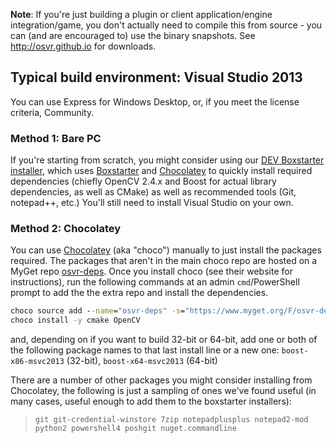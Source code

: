 **Note**: If you're just building a plugin or client application/engine integration/game, you don't actually need to compile this from source - you can (and are encouraged to) use the binary snapshots. See <http://osvr.github.io> for downloads.

## Typical build environment: Visual Studio 2013
You can use Express for Windows Desktop, or, if you meet the license criteria, Community.

### Method 1: Bare PC
If you're starting from scratch, you might consider using our [DEV Boxstarter installer](http://access.osvr.com/binary/boxstarter), which uses [Boxstarter][] and [Chocolatey][] to quickly install required dependencies (chiefly OpenCV 2.4.x and Boost for actual library dependencies, as well as CMake) as well as recommended tools (Git, notepad++, etc.) You'll still need to install Visual Studio on your own.



[Boxstarter]: http://www.boxstarter.org/
[Chocolatey]: https://chocolatey.org/

### Method 2: Chocolatey
You can use [Chocolatey][] (aka "choco") manually to just install the packages required. The packages that aren't in the main choco repo are hosted on a MyGet repo [osvr-deps](https://www.myget.org/gallery/osvr-deps). Once you install choco (see their website for instructions), run the following commands at an admin `cmd`/PowerShell prompt to add the the extra repo and install the dependencies.

```cmd
choco source add --name="osvr-deps" -s="https://www.myget.org/F/osvr-deps/api/v2"
choco install -y cmake OpenCV
```

and, depending on if you want to build 32-bit or 64-bit, add one or both of the following package names to that last install line or a new one: `boost-x86-msvc2013` (32-bit), `boost-x64-msvc2013` (64-bit)

There are a number of other packages you might consider installing from Chocolatey, the following is just a sampling of ones we've found useful (in many cases, useful enough to add them to the boxstarter installers):

> `git git-credential-winstore 7zip notepadplusplus notepad2-mod python2 powershell4 poshgit nuget.commandline`
